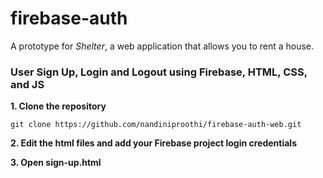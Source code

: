 # firebase-auth
A prototype for *Shelter*, a web application that allows you to rent a house.

<h3>User Sign Up, Login and Logout using Firebase, HTML, CSS, and JS</h3>

**1. Clone the repository**

```git clone https://github.com/nandiniproothi/firebase-auth-web.git```

**2. Edit the html files and add your Firebase project login credentials**

**3. Open sign-up.html**

